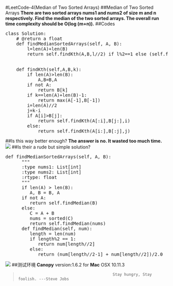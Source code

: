 #LeetCode-4(Median of Two Sorted Arrays)
##Median of Two Sorted Arrays
**There are two sorted arrays nums1 and nums2 of size m and n respectively. Find the median of the two sorted arrays. The overall run time complexity should be O(log (m+n)).**
##Codes
<pre>
class Solution:
    # @return a float
    def findMedianSortedArrays(self, A, B):
        l=len(A)+len(B)
        return self.findKth(A,B,l//2) if l%2==1 else (self.findKth(A,B,l//2-1)+self.findKth(A,B,l//2))/2.0


    def findKth(self,A,B,k):
        if len(A)>len(B):
            A,B=B,A
        if not A:
            return B[k]
        if k==len(A)+len(B)-1:
            return max(A[-1],B[-1])
        i=len(A)//2
        j=k-i
        if A[i]>B[j]:
            return self.findKth(A[:i],B[j:],i)
        else:
            return self.findKth(A[i:],B[:j],j)
</pre>
##Is this way better enough?
**The answer is no. It wasted too much time.**   
![](/Users/Lovingmylove521/Desktop/python.sc/LeetCode/Median_of_Two_Sorted_Arrays_1.png)
##Is their a rude but simple solution?
<pre>
def findMedianSortedArrays(self, A, B):
      """
      :type nums1: List[int]
      :type nums2: List[int]
      :rtype: float
      """
      if len(A) > len(B):
         A, B = B, A
      if not A:
         return self.findMedian(B)
      else:
         C = A + B
         nums = sorted(C)
         return self.findMedian(nums)
      def findMedian(self, num):
         length = len(num)
         if length%2 == 1:
            return num[length//2]
         else:
            return (num[length//2-1] + num[length//2])/2.0
</pre>
![](/Users/Lovingmylove521/Desktop/python.sc/LeetCode/Median_of_Two_Sorted_Arrays_2.png)
##测试环境
**Canopy** version:1.6.2 for **Mac** OSX 10.11.3
>                                              Stay hungry, Stay foolish. ---Steve Jobs